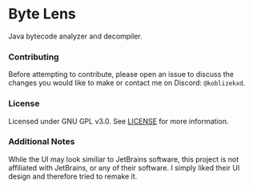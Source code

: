 # Byte Lens
Java bytecode analyzer and decompiler.

### Contributing  
Before attempting to contribute, please open an issue to discuss the changes you would like to make
or contact me on Discord: `@koblizekxd`.

### License
Licensed under GNU GPL v3.0. See [LICENSE](LICENSE.txt) for more information.

### Additional Notes
While the UI may look similiar to JetBrains software, this project is not affiliated with JetBrains, or any of their software. I simply liked their UI design and therefore tried to remake it.